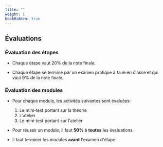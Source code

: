 ```yaml
---
title: ""
weight: 1
bookHidden: true
---
```



## Évaluations

<!--
<center>
<video width="90%" src="/cegep/420-3C6-MO/videos/evaluations.mp4" type="video/mp4" controls>
</center>
-->

### Évaluation des étapes

* Chaque étape vaut 20% de la note finale.

* Chaque étape se termine par un examen pratique à faire en classe et qui vaut 9% de la note finale.

### Évaluation des modules

* Pour chaque module, les activités suivantes sont évaluées:

    1. Le mini-test portant sur la théorie
    1. L'atelier
    1. Le mini-test portant sur l'atelier

* Pour réussir un module, il faut **50%** à **toutes** les évaluations.

* Il faut terminer les modules **avant** l'examen d'étape


<!--

### Évaluation des étapes

<table>
<tr>
	<th>Étape
	</th>
	<th>Pondération
	</th>
</tr>
<tr>
	<td style="text-align:center;">Étape 1
	</td>
	<td>10%
	</td>
</tr>
<tr>
	<td style="text-align:center;">Étape 2
	</td>
	<td>30%
	</td>
</tr>
<tr>
	<td style="text-align:center;">Étape 3
	</td>
	<td>20%
	</td>
</tr>
<tr>
	<td style="text-align:center;">Étape 4
	</td>
	<td>20%
	</td>
</tr>
<tr>
	<td style="text-align:center;">Étape 5
	</td>
	<td>20%
	</td>
</tr>
</table>

-->


<!--

### NOTE: la Cote R sera comptabilisée

<center>
<video width="90%" src="/cegep/420-3C6-MO/videos/cote_r.mp4" type="video/mp4" controls>
</center>


-->
